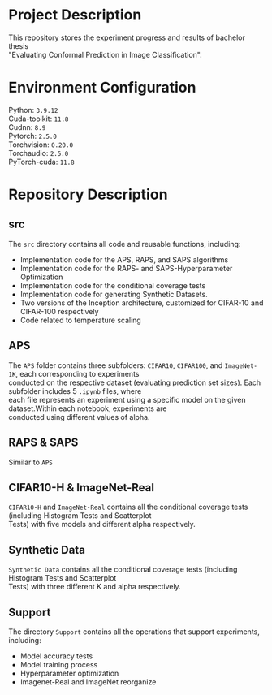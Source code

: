 # Project Description

This repository stores the experiment progress and results of bachelor thesis  
"Evaluating Conformal Prediction in Image Classification".

# Environment Configuration
Python: `3.9.12`  
Cuda-toolkit: `11.8`  
Cudnn: `8.9`  
Pytorch: `2.5.0`  
Torchvision: `0.20.0`  
Torchaudio: `2.5.0`  
PyTorch-cuda: `11.8`  

# Repository Description

## src
The `src` directory contains all code and reusable functions, including:

- Implementation code for the APS, RAPS, and SAPS algorithms 
- Implementation code for the RAPS- and SAPS-Hyperparameter Optimization
- Implementation code for the conditional coverage tests
- Implementation code for generating Synthetic Datasets.
- Two versions of the Inception architecture, customized for CIFAR-10 and CIFAR-100 respectively  
- Code related to temperature scaling

## APS
The `APS` folder contains three subfolders: `CIFAR10`, `CIFAR100`, and `ImageNet-1K`, each corresponding to experiments   
conducted on the respective dataset (evaluating prediction set sizes). Each subfolder includes 5 `.ipynb` files, where   
each file represents an experiment using a specific model on the given dataset.Within each notebook, experiments are   
conducted using different values of alpha.  

## RAPS & SAPS
Similar to `APS`

## CIFAR10-H & ImageNet-Real 
`CIFAR10-H` and `ImageNet-Real` contains all the conditional coverage tests (including Histogram Tests and Scatterplot   
Tests) with five models and different alpha respectively.  

## Synthetic Data
`Synthetic Data` contains all the conditional coverage tests (including Histogram Tests and Scatterplot   
Tests) with three different K and alpha respectively.  

## Support
The directory `Support` contains all the operations that support experiments, including:

- Model accuracy tests
- Model training process
- Hyperparameter optimization
- Imagenet-Real and ImageNet reorganize